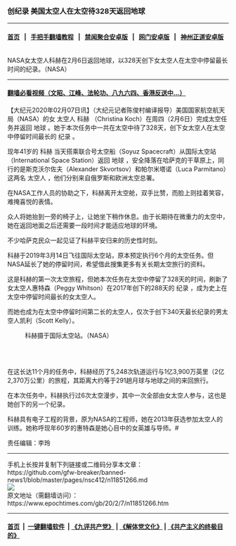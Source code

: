 ### 创纪录 美国太空人在太空待328天返回地球
------------------------

#### [首页](https://github.com/gfw-breaker/banned-news1/blob/master/README.md) &nbsp;&nbsp;|&nbsp;&nbsp; [手把手翻墙教程](https://github.com/gfw-breaker/guides/wiki) &nbsp;&nbsp;|&nbsp;&nbsp; [禁闻聚合安卓版](https://github.com/gfw-breaker/bn-android) &nbsp;&nbsp;|&nbsp;&nbsp; [网门安卓版](https://github.com/oGate2/oGate) &nbsp;&nbsp;|&nbsp;&nbsp; [神州正道安卓版](https://github.com/SzzdOgate/update) 



<div><img alt="" class="aligncenter wp-post-image" src="https://i.epochtimes.com/assets/uploads/2020/02/nhq202002060007-600x400.jpg"/>
<div class="red16 caption">
 <p>
  NASA女太空人科赫在2月6日返回地球，以328天创下女太空人在太空中停留最长时间的纪录。（NASA）
 </p>
</div>
</div><hr/>

#### [翻墙必看视频（文昭、江峰、法轮功、八九六四、香港反送中...）](https://github.com/gfw-breaker/banned-news1/blob/master/pages/link3.md)

<div><p>
 【大纪元2020年02月07日讯】（大纪元记者陈俊村编译报导）美国国家航空航天局（NASA）的女
 <ok href="https://www.epochtimes.com/gb/tag/%E5%A4%AA%E7%A9%BA%E4%BA%BA.html">
  太空人
 </ok>
 <ok href="https://www.epochtimes.com/gb/tag/%E7%A7%91%E8%B5%AB.html">
  科赫
 </ok>
 （Christina Koch）在周四（2月6日）完成太空任务并返回
 <ok href="https://www.epochtimes.com/gb/tag/%E5%9C%B0%E7%90%83.html">
  地球
 </ok>
 。她于本次任务中一共在太空中待了328天，创下女太空人在太空中停留时间最长的
 <ok href="https://www.epochtimes.com/gb/tag/%E7%BA%AA%E5%BD%95.html">
  纪录
 </ok>
 。
</p>
<p>
 现年41岁的
 <ok href="https://www.epochtimes.com/gb/tag/%E7%A7%91%E8%B5%AB.html">
  科赫
 </ok>
 当天搭乘联合号太空船（Soyuz Spacecraft）从国际太空站（International Space Station）返回
 <ok href="https://www.epochtimes.com/gb/tag/%E5%9C%B0%E7%90%83.html">
  地球
 </ok>
 ，安全降落在哈萨克的干草原上，同行的是斯克沃尔佐夫（Alexander Skvortsov）和帕尔米塔诺（Luca Parmitano）这两名
 <ok href="https://www.epochtimes.com/gb/tag/%E5%A4%AA%E7%A9%BA%E4%BA%BA.html">
  太空人
 </ok>
 ，他们分别来自俄罗斯和欧洲太空总署。
</p>
<p>
 在NASA工作人员的协助之下，科赫离开太空舱，双手比赞，而脸上则挂着笑容，难掩喜悦的表情。
</p>
<p>
 众人将她抬到一旁的椅子上，让她坐下稍作休息。由于长期待在微重力的太空中，她在返回地面之后还需要一段时间才能适应地球的环境。
</p>
<p>
 不少哈萨克民众一起见证了科赫平安归来的历史性时刻。
</p>
<p>
</p>
<p>
 科赫于2019年3月14日飞往国际太空站，原本预定执行6个月的太空任务。但NASA延长了她的停留时间，希望借此搜集更多有关长期太空旅行的资料。
</p>
<p>
 这是科赫的第一次太空旅程，但她本次任务在太空中停留了328天的时间，刷新了女太空人惠特森（Peggy Whitson）在2017年创下的288天的
 <ok href="https://www.epochtimes.com/gb/tag/%E7%BA%AA%E5%BD%95.html">
  纪录
 </ok>
 ，成为史上在太空中停留时间最长的女太空人。
</p>
<p>
 而她也成为在太空中停留时间第二长的太空人，仅次于创下340天最长纪录的男太空人凯利（Scott Kelly）。
</p>
<figure class="wp-caption aligncenter" id="attachment_11851298" style="width: 600px">
 <ok href="http://i.epochtimes.com/assets/uploads/2020/02/49395543128_bc6c04732c_k.jpg">
  <img alt="" class="wp-image-11851298 size-large" src="http://i.epochtimes.com/assets/uploads/2020/02/49395543128_bc6c04732c_k-600x400.jpg"/>
 </ok>
 <br/><figcaption class="wp-caption-text">
  科赫摄于国际太空站。（NASA）
 </figcaption><br/>
</figure><br/>
<p>
 在这长达11个月的任务中，科赫经历了5,248次轨道运行与1亿3,900万英里（2亿2,370万公里）的旅程，其距离大约等于291趟月球与地球之间的来回旅行。
</p>
<p>
 在本次任务中，科赫执行过6次太空漫步，其中一次全部由女太空人参与，这也是她创下的另一个纪录。
</p>
<p>
 科赫具有电子工程的背景，原为NASA的工程师，她在2013年获选参加太空人的训练。她称呼现年60岁的惠特森是她心目中的女英雄与导师。#
</p>
<p>
 责任编辑：李玲
</p>
</div>
<hr/>
手机上长按并复制下列链接或二维码分享本文章：<br/>
https://github.com/gfw-breaker/banned-news1/blob/master/pages/nsc412/n11851266.md <br/>
<a href='https://github.com/gfw-breaker/banned-news1/blob/master/pages/nsc412/n11851266.md'><img src='https://github.com/gfw-breaker/banned-news1/blob/master/pages/nsc412/n11851266.md.png'/></a> <br/>
原文地址（需翻墙访问）：https://www.epochtimes.com/gb/20/2/7/n11851266.htm


------------------------
#### [首页](https://github.com/gfw-breaker/banned-news1/blob/master/README.md) &nbsp;|&nbsp; [一键翻墙软件](https://github.com/gfw-breaker/nogfw/blob/master/README.md) &nbsp;| [《九评共产党》](https://github.com/gfw-breaker/9ping.md/blob/master/README.md#九评之一评共产党是什么) | [《解体党文化》](https://github.com/gfw-breaker/jtdwh.md/blob/master/README.md) | [《共产主义的终极目的》](https://github.com/gfw-breaker/gczydzjmd.md/blob/master/README.md)


<img src='http://gfw-breaker.win/banned-news/pages/nsc412/n11851266.md' width='0px' height='0px'/>